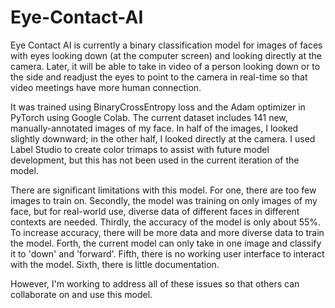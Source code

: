 # Eye-Contact-AI
Eye Contact AI is currently a binary classification model for images of faces with eyes looking down (at the computer screen) and looking directly at the camera. Later, it will be able to take in video of a person looking down or to the side and readjust the eyes to point to the camera in real-time so that video meetings have more human connection.

It was trained using BinaryCrossEntropy loss and the Adam optimizer in PyTorch using Google Colab. The current dataset includes 141 new, manually-annotated images of my face. In half of the images, I looked slightly downward; in the other half, I looked directly at the camera. I used Label Studio to create color trimaps to assist with future model development, but this has not been used in the current iteration of the model.

There are significant limitations with this model. For one, there are too few images to train on. Secondly, the model was training on only images of my face, but for real-world use, diverse data of different faces in different contexts are needed. Thirdly, the accuracy of the model is only about 55%. To increase accuracy, there will be more data and more diverse data to train the model. Forth, the current model can only take in one image and classify it to 'down' and 'forward'. Fifth, there is no working user interface to interact with the model. Sixth, there is little documentation.

However, I'm working to address all of these issues so that others can collaborate on and use this model. 
